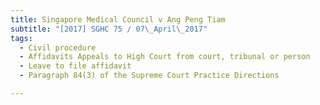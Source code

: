 ```yaml
---
title: Singapore Medical Council v Ang Peng Tiam 
subtitle: "[2017] SGHC 75 / 07\_April\_2017"
tags:
  - Civil procedure
  - Affidavits Appeals to High Court from court, tribunal or person
  - Leave to file affidavit
  - Paragraph 84(3) of the Supreme Court Practice Directions

---
```


